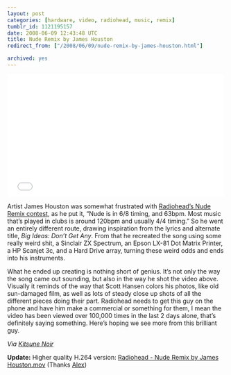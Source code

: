 ```yaml
---
layout: post
categories: [hardware, video, radiohead, music, remix]
tumblr_id: 1121195157  
date: 2008-06-09 12:43:48 UTC
title: Nude Remix by James Houston
redirect_from: ["/2008/06/09/nude-remix-by-james-houston.html"]

archived: yes
---
```


<object width="500" height="281">
<param name="allowfullscreen" value="true"></param>
<param name="allowscriptaccess" value="always"></param>
<param name="movie" value="http://www.vimeo.com/moogaloop.swf?clip_id=1109226&#038;server=www.vimeo.com&amp;show_title=1&amp;show_byline=1&amp;show_portrait=0&amp;color=ffffff&amp;fullscreen=1"></param><embed src="//www.vimeo.com/moogaloop.swf?clip_id=1109226&#038;server=www.vimeo.com&amp;show_title=1&amp;show_byline=1&amp;show_portrait=0&amp;color=ffffff&amp;fullscreen=1" type="application/x-shockwave-flash" allowfullscreen="true" allowscriptaccess="always" width="500" height="281"></embed></object>

Artist James Houston was somewhat frustrated with <a href="http://www.radioheadremix.com/">Radiohead&#8217;s Nude Remix contest</a>, as he put it, &#8220;Nude is in 6/8 timing, and 63bpm. Most music that&#8217;s played in clubs is around 120bpm and usually 4/4 timing.&#8221; So he went an entirely different route, drawing inspiration from the lyrics and alternate title, <i>Big Ideas: Don&#8217;t Get Any</i>. From that he recreated the song using some really weird shit, a Sinclair ZX Spectrum, an Epson LX-81 Dot Matrix Printer, a HP Scanjet 3c, and a Hard Drive array, turning these weird odds and ends into his instruments.

What he ended up creating is nothing short of genius. It&#8217;s not only the way the song came out sounding, but also in the way he shot the video above. Visually it reminds of the way that Scott Hansen colors his photos, like old sun-damaged film, as well as lots of steady close up shots of all the different pieces doing their part. Radiohead needs to get this guy on the phone and have him make a commercial or something for them, I mean the video has been viewed over 100,000 times in the last 2 days alone, that&#8217;s definitely saying something. Here&#8217;s hoping we see more from this brilliant guy.

<em>Via <a href="http://kitsunenoir.com/">Kitsune Noir</a></em>

<b>Update:</b> Higher quality H.264 version: <a href="http://hunch.se/stuff/Radiohead_-_Nude_Remix_by_James_Houston.mov" />Radiohead - Nude Remix by James Houston.mov</a> (Thanks <a href="http://alexkerber.com/">Alex</a>)
